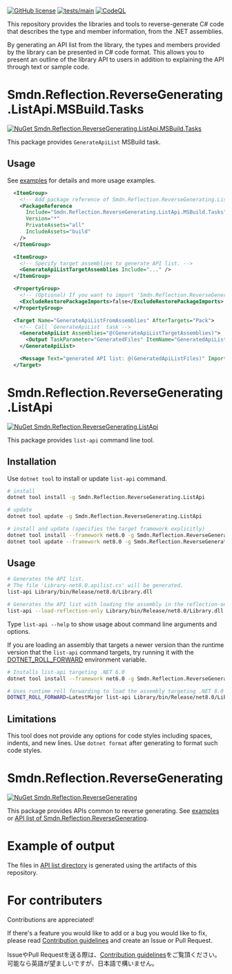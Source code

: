 [![GitHub license](https://img.shields.io/github/license/smdn/Smdn.Reflection.ReverseGenerating)](https://github.com/smdn/Smdn.Reflection.ReverseGenerating/blob/main/LICENSE.txt)
[![tests/main](https://img.shields.io/github/actions/workflow/status/smdn/Smdn.Reflection.ReverseGenerating/test.yml?branch=main&label=tests%2Fmain)](https://github.com/smdn/Smdn.Reflection.ReverseGenerating/actions/workflows/test.yml)
[![CodeQL](https://github.com/smdn/Smdn.Reflection.ReverseGenerating/actions/workflows/codeql-analysis.yml/badge.svg?branch=main)](https://github.com/smdn/Smdn.Reflection.ReverseGenerating/actions/workflows/codeql-analysis.yml)

This repository provides the libraries and tools to reverse-generate C# code that describes the type and member information, from the .NET assemblies.

By generating an API list from the library, the types and members provided by the library can be presented in C# code format. This allows you to present an outline of the library API to users in addition to explaining the API through text or sample code.

# Smdn.Reflection.ReverseGenerating.ListApi.MSBuild.Tasks
[![NuGet Smdn.Reflection.ReverseGenerating.ListApi.MSBuild.Tasks](https://img.shields.io/nuget/v/Smdn.Reflection.ReverseGenerating.ListApi.MSBuild.Tasks.svg)](https://www.nuget.org/packages/Smdn.Reflection.ReverseGenerating.ListApi.MSBuild.Tasks/)

This package provides `GenerateApiList` MSBuild task.

## Usage
See [examples](examples/Smdn.Reflection.ReverseGenerating.ListApi.MSBuild.Tasks/) for details and more usage examples.

```xml
  <ItemGroup>
    <!-- Add package reference of Smdn.Reflection.ReverseGenerating.ListApi.MSBuild.Tasks. -->
    <PackageReference
      Include="Smdn.Reflection.ReverseGenerating.ListApi.MSBuild.Tasks"
      Version="*"
      PrivateAssets="all"
      IncludeAssets="build"
    />
  </ItemGroup>

  <ItemGroup>
    <!-- Specify target assemblies to generate API list. -->
    <GenerateApiListTargetAssemblies Include="..." />
  </ItemGroup>

  <PropertyGroup>
    <!-- (Optional) If you want to import 'Smdn.Reflection.ReverseGenerating.ListApi.MSBuild.Tasks.targets' even if the build target is `pack`. -->
    <ExcludeRestorePackageImports>false</ExcludeRestorePackageImports>
  </PropertyGroup>

  <Target Name="GenerateApiListFromAssemblies" AfterTargets="Pack">
    <!-- Call `GenerateApiList` task -->
    <GenerateApiList Assemblies="@(GenerateApiListTargetAssemblies)">
      <Output TaskParameter="GeneratedFiles" ItemName="GeneratedApiListFiles" />
    </GenerateApiList>

    <Message Text="generated API list: @(GeneratedApiListFiles)" Importance="high" />
  </Target>
```

# Smdn.Reflection.ReverseGenerating.ListApi
[![NuGet Smdn.Reflection.ReverseGenerating.ListApi](https://img.shields.io/nuget/v/Smdn.Reflection.ReverseGenerating.ListApi.svg)](https://www.nuget.org/packages/Smdn.Reflection.ReverseGenerating.ListApi/)

This package provides `list-api` command line tool.

## Installation
Use `dotnet tool` to install or update `list-api` command.

```sh
# install
dotnet tool install -g Smdn.Reflection.ReverseGenerating.ListApi

# update
dotnet tool update -g Smdn.Reflection.ReverseGenerating.ListApi

# install and update (specifies the target framework explicitly)
dotnet tool install --framework net6.0 -g Smdn.Reflection.ReverseGenerating.ListApi
dotnet tool update --framework net8.0 -g Smdn.Reflection.ReverseGenerating.ListApi
```

## Usage
```sh
# Generates the API list.
# The file 'Library-net8.0.apilist.cs' will be generated.
list-api Library/bin/Release/net8.0/Library.dll

# Generates the API list with loading the assembly in the reflection-only context.
list-api --load-reflection-only Library/bin/Release/net8.0/Library.dll
```

Type `list-api --help` to show usage about command line arguments and options.



If you are loading an assembly that targets a newer version than the runtime version that the `list-api` command targets, try running it with the [DOTNET_ROLL_FORWARD](https://learn.microsoft.com/dotnet/core/versions/selection) environment variable.

```sh
# Installs list-api targeting .NET 6.0
dotnet tool install --framework net6.0 -g Smdn.Reflection.ReverseGenerating.ListApi

# Uses runtime roll forwarding to load the assembly targeting .NET 8.0
DOTNET_ROLL_FORWARD=LatestMajor list-api Library/bin/Release/net8.0/Library.dll
```

## Limitations
This tool does not provide any options for code styles including spaces, indents, and new lines. Use `dotnet format` after generating to format such code styles.

# Smdn.Reflection.ReverseGenerating
[![NuGet Smdn.Reflection.ReverseGenerating](https://img.shields.io/nuget/v/Smdn.Reflection.ReverseGenerating.svg)](https://www.nuget.org/packages/Smdn.Reflection.ReverseGenerating/)

This package provides APIs common to reverse generating. See [examples](examples/Smdn.Reflection.ReverseGenerating/) or [API list of Smdn.Reflection.ReverseGenerating](doc/api-list/Smdn.Reflection.ReverseGenerating/).

# Example of output
The files in [API list directory](/doc/api-list/) is generated using the artifacts of this repository.

# For contributers
Contributions are appreciated!

If there's a feature you would like to add or a bug you would like to fix, please read [Contribution guidelines](./CONTRIBUTING.md) and create an Issue or Pull Request.

IssueやPull Requestを送る際は、[Contribution guidelines](./CONTRIBUTING.md)をご覧頂ください。　可能なら英語が望ましいですが、日本語で構いません。
